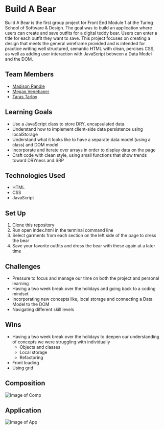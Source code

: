# Build A Bear

Build A Bear is the first group project for Front End Module 1 at the Turing School of Software & Design. The goal was to build an application where users can create and save outfits for a digital teddy bear. Users can enter a title for each outfit they want to save. This project focuses on creating a design that meets the general wireframe provided and is intended for practice writing well structured, semantic HTML with clean, percises CSS, as well as adding user interaction with JavaScript between a Data Model and the DOM.

## Team Members
* [Madison Randle](https://github.com/madisonrandle)
* [Megan Venetianer](https://github.com/megan-venetianer)
* [Taras Tarlov](https://github.com/ttarlov)

## Learning Goals
* Use a JavaScript class to store DRY, encapsulated data
* Understand how to implement client-side data persistence using localStorage
* Understand what it looks like to have a separate data model (using a class) and DOM model
* Incorporate and iterate over arrays in order to display data on the page
* Craft code with clean style, using small functions that show trends toward DRYness and SRP

## Technologies Used
* HTML
* CSS
* JavaScript

## Set Up
1. Clone this repository
2. Run open index.html in the terminal command line
3. Select garments from each section on the left side of the page to dress the bear
4. Save your favorite outfits and dress the bear with these again at a later time

## Challenges
* Pressure to focus and manage our time on both the project and personal learning
* Having a two week break over the holidays and going back to a coding mindset
* Incorporating new concepts like, local storage and connecting a Data Model to the DOM
* Navigating different skill levels 

## Wins
* Having a two week break over the holidays to deepen our understanding of concepts we were struggling with individually
  * Objects and classes
  * Local storage
  * Refactoring
* Front loading
* Using grid

## Composition

![Image of Comp](https://i.postimg.cc/90hKDwq5/Screen-Shot-2020-01-07-at-7-32-24-PM.png)

## Application

![Image of App](https://i.postimg.cc/sgX8Gr1X/Screen-Shot-2020-01-07-at-7-41-14-PM.png)

